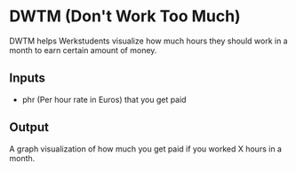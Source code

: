 # DWTM (Don't Work Too Much)

DWTM helps Werkstudents visualize how much hours they should work in a month to earn certain amount of money.

## Inputs

* phr (Per hour rate in Euros) that you get paid

## Output

A graph visualization of how much you get paid if you worked X hours in a month.

